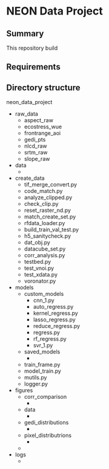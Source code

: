 # NEON Data Project

## Summary
This repository build

## Requirements

## Directory structure

neon_data_project
 - raw_data
   - aspect_raw
   - ecostress_wue
   - frontrange_aoi
   - gedi_pts
   - nlcd_raw
   - srtm_raw
   - slope_raw
 - data
   - <your datasets>
 - create_data
   - tif_merge_convert.py
   - code_match.py
   - analyze_clipped.py
   - check_clip.py
   - reset_raster_nd.py
   - match_create_set.py
   - rfdata_loader.py
   - build_train_val_test.py
   - h5_sanitycheck.py
   - dat_obj.py
   - datacube_set.py
   - corr_analysis.py
   - testbed.py
   - test_vnoi.py
   - test_xdata.py
   - voronator.py
 - models
   - custom_models
     - cnn_1.py
     - auto_regress.py
     - kernel_regress.py
     - lasso_regress.py
     - reduce_regress.py
     - regress.py
     - rf_regress.py
     - svr_1.py
   - saved_models
     - <auto-saved models>
   - train_frame.py
   - model_train.py
   - mutils.py
   - logger.py
 - figures
   - corr_comparison
     - <auto-generated figures>
   - data
     - <auto-generated figures>
   - gedi_distributions
     - <auto-generated figures>
   - pixel_distributrions
      - <auto-generated figures>
   - <auto-generated figures>
 - logs
   - <auto-generated logs>
